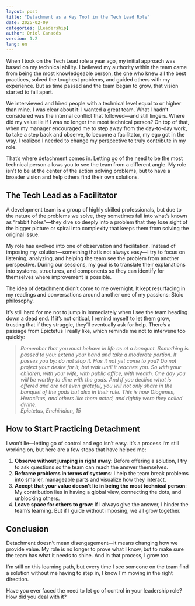 ```yaml
---
layout: post
title: "Detachment as a Key Tool in the Tech Lead Role"
date: 2025-02-09
categories: [Leadership]
author: Oriol Canadés
version: 1.2
lang: en
---
```


When I took on the Tech Lead role a year ago, my initial approach was based on my technical ability. I believed my authority within the team came from being the most knowledgeable person, the one who knew all the best practices, solved the toughest problems, and guided others with my experience. But as time passed and the team began to grow, that vision started to fall apart.

We interviewed and hired people with a technical level equal to or higher than mine. I was clear about it: I wanted a great team. What I hadn’t considered was the internal conflict that followed—and still lingers. Where did my value lie if I was no longer the most technical person? On top of that, when my manager encouraged me to step away from the day-to-day work, to take a step back and observe, to become a facilitator, my ego got in the way. I realized I needed to change my perspective to truly contribute in my role.

That’s where detachment comes in. Letting go of the need to be the most technical person allows you to see the team from a different angle. My role isn’t to be at the center of the action solving problems, but to have a broader vision and help others find their own solutions.

## The Tech Lead as a Facilitator

A development team is a group of highly skilled professionals, but due to the nature of the problems we solve, they sometimes fall into what’s known as “rabbit holes”—they dive so deeply into a problem that they lose sight of the bigger picture or spiral into complexity that keeps them from solving the original issue.

My role has evolved into one of observation and facilitation. Instead of imposing my solution—something that’s not always easy—I try to focus on listening, analyzing, and helping the team see the problem from another perspective. During our sessions, my goal is to translate their explanations into systems, structures, and components so they can identify for themselves where improvement is possible.

The idea of detachment didn’t come to me overnight. It kept resurfacing in my readings and conversations around another one of my passions: Stoic philosophy.

It’s still hard for me not to jump in immediately when I see the team heading down a dead end. If it’s not critical, I remind myself to let them grow, trusting that if they struggle, they’ll eventually ask for help. There’s a passage from Epictetus I really like, which reminds me not to intervene too quickly:

> _Remember that you must behave in life as at a banquet. Something is passed to you: extend your hand and take a moderate portion. It passes you by: do not stop it. Has it not yet come to you? Do not project your desire for it, but wait until it reaches you. So with your children, with your wife, with public office, with wealth. One day you will be worthy to dine with the gods. And if you decline what is offered and are not even grateful, you will not only share in the banquet of the gods but also in their rule. This is how Diogenes, Heraclitus, and others like them acted, and rightly were they called divine._  
> *Epictetus, Enchiridion, 15*

## How to Start Practicing Detachment

I won’t lie—letting go of control and ego isn’t easy. It’s a process I’m still working on, but here are a few steps that have helped me:

1. **Observe without jumping in right away**: Before offering a solution, I try to ask questions so the team can reach the answer themselves.
2. **Reframe problems in terms of systems**: I help the team break problems into smaller, manageable parts and visualize how they interact.
3. **Accept that your value doesn’t lie in being the most technical person**: My contribution lies in having a global view, connecting the dots, and unblocking others.
4. **Leave space for others to grow**: If I always give the answer, I hinder the team’s learning. But if I guide without imposing, we all grow together.

## Conclusion

Detachment doesn’t mean disengagement—it means changing how we provide value. My role is no longer to prove what I know, but to make sure the team has what it needs to shine. And in that process, I grow too.

I'm still on this learning path, but every time I see someone on the team find a solution without me having to step in, I know I'm moving in the right direction.

Have you ever faced the need to let go of control in your leadership role? How did you deal with it?
